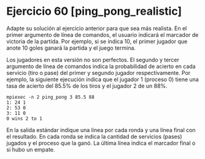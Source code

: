 # Ejercicio 60 [ping_pong_realistic]

Adapte su solución al ejercicio anterior para que sea más realista. En el primer argumento de línea de comandos, el usuario indicará el marcador de victoria de la partida. Por ejemplo, si se indica 10, el primer jugador que anote 10 goles ganará la partida y el juego termina.

Los jugadores en esta versión no son perfectos. El segundo y tercer argumento de línea de comandos indica la probabilidad de acierto en cada servicio (tiro o pase) del primer y segundo jugador respectivamente. Por ejemplo, la siguiente ejecución indica que el jugador 1 (proceso 0) tiene una tasa de acierto del 85.5% de los tiros y el jugador 2 de un 88%.

```
mpiexec -n 2 ping_pong 3 85.5 88
1: 24 1
2: 53 0
3: 11 0
0 wins 2 to 1
```

En la salida estándar indique una línea por cada ronda y una línea final con el resultado. En cada ronda se indica la cantidad de servicios (pases) jugados y el proceso que la ganó. La última línea indica el marcador final o si hubo un empate.
